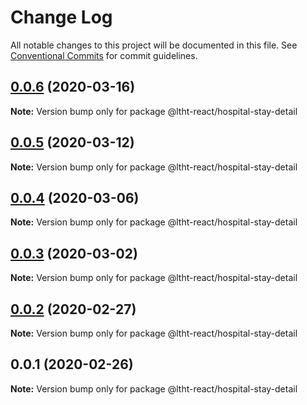 # Change Log

All notable changes to this project will be documented in this file.
See [Conventional Commits](https://conventionalcommits.org) for commit guidelines.

## [0.0.6](https://github.com/ltht-epr/ltht-react/compare/@ltht-react/hospital-stay-detail@0.0.5...@ltht-react/hospital-stay-detail@0.0.6) (2020-03-16)

**Note:** Version bump only for package @ltht-react/hospital-stay-detail






## [0.0.5](https://ssh.github.com/ltht-epr/ltht-react/compare/@ltht-react/hospital-stay-detail@0.0.4...@ltht-react/hospital-stay-detail@0.0.5) (2020-03-12)

**Note:** Version bump only for package @ltht-react/hospital-stay-detail





## [0.0.4](https://ssh.github.com/ltht-epr/ltht-react/compare/@ltht-react/hospital-stay-detail@0.0.3...@ltht-react/hospital-stay-detail@0.0.4) (2020-03-06)

**Note:** Version bump only for package @ltht-react/hospital-stay-detail





## [0.0.3](https://github.com/ltht-epr/ltht-react/compare/@ltht-react/hospital-stay-detail@0.0.2...@ltht-react/hospital-stay-detail@0.0.3) (2020-03-02)

**Note:** Version bump only for package @ltht-react/hospital-stay-detail






## [0.0.2](https://ssh.github.com/ltht-epr/ltht-react/compare/@ltht-react/hospital-stay-detail@0.0.1...@ltht-react/hospital-stay-detail@0.0.2) (2020-02-27)

**Note:** Version bump only for package @ltht-react/hospital-stay-detail





## 0.0.1 (2020-02-26)

**Note:** Version bump only for package @ltht-react/hospital-stay-detail
